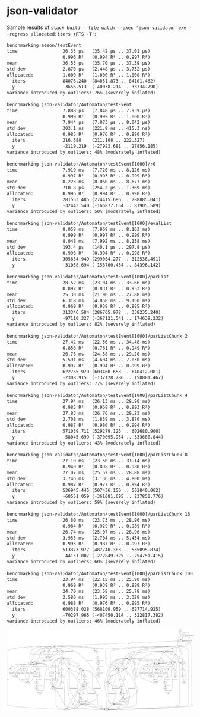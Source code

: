 # json-validator

Sample results of `stack build --file-watch --exec 'json-validator-exe --regress allocated:iters +RTS -T'`:

    benchmarking aeson/testEvent
    time                 36.33 μs   (35.42 μs .. 37.01 μs)
                         0.996 R²   (0.994 R² .. 0.997 R²)
    mean                 36.53 μs   (35.70 μs .. 37.39 μs)
    std dev              2.870 μs   (2.448 μs .. 3.732 μs)
    allocated:           1.000 R²   (1.000 R² .. 1.000 R²)
      iters              84076.240  (84051.873 .. 84101.462)
      y                  -3656.513  (-40038.214 .. 33734.790)
    variance introduced by outliers: 76% (severely inflated)

    benchmarking json-validator/Automaton/testEvent
    time                 7.888 μs   (7.848 μs .. 7.939 μs)
                         0.999 R²   (0.999 R² .. 1.000 R²)
    mean                 7.944 μs   (7.873 μs .. 8.042 μs)
    std dev              303.1 ns   (221.9 ns .. 415.3 ns)
    allocated:           0.985 R²   (0.976 R² .. 0.990 R²)
      iters              216.588    (211.108 .. 222.327)
      y                  -2119.219  (-27923.681 .. 27856.185)
    variance introduced by outliers: 48% (moderately inflated)

    benchmarking json-validator/Automaton/testEvent[1000]/r0
    time                 7.919 ms   (7.720 ms .. 8.126 ms)
                         0.997 R²   (0.993 R² .. 0.999 R²)
    mean                 8.223 ms   (8.060 ms .. 8.677 ms)
    std dev              710.8 μs   (254.2 μs .. 1.369 ms)
    allocated:           0.996 R²   (0.994 R² .. 0.998 R²)
      iters              281553.485 (274415.686 .. 288885.041)
      y                  -32443.540 (-166877.654 .. 81905.589)
    variance introduced by outliers: 50% (moderately inflated)

    benchmarking json-validator/Automaton/testEvent[1000]/evalList
    time                 8.058 ms   (7.969 ms .. 8.163 ms)
                         0.999 R²   (0.997 R² .. 0.999 R²)
    mean                 8.048 ms   (7.992 ms .. 8.138 ms)
    std dev              193.4 μs   (140.1 μs .. 297.8 μs)
    allocated:           0.996 R²   (0.994 R² .. 0.998 R²)
      iters              305654.949 (299064.277 .. 312536.491)
      y                  -31058.694 (-153700.454 .. 84396.142)

    benchmarking json-validator/Automaton/testEvent[1000]/parList
    time                 28.52 ms   (23.04 ms .. 33.66 ms)
                         0.892 R²   (0.831 R² .. 0.953 R²)
    mean                 25.30 ms   (21.90 ms .. 27.88 ms)
    std dev              6.318 ms   (4.858 ms .. 9.150 ms)
    allocated:           0.969 R²   (0.938 R² .. 0.985 R²)
      iters              313346.584 (286765.972 .. 338235.240)
      y                  -97110.327 (-367121.541 .. 174639.232)
    variance introduced by outliers: 82% (severely inflated)

    benchmarking json-validator/Automaton/testEvent[1000]/parListChunk 2
    time                 27.42 ms   (22.56 ms .. 34.48 ms)
                         0.858 R²   (0.761 R² .. 0.949 R²)
    mean                 26.76 ms   (24.58 ms .. 29.20 ms)
    std dev              5.591 ms   (4.604 ms .. 7.030 ms)
    allocated:           0.997 R²   (0.994 R² .. 0.999 R²)
      iters              622755.979 (603460.653 .. 640412.081)
      y                  -2308.915  (-137128.286 .. 158881.467)
    variance introduced by outliers: 77% (severely inflated)

    benchmarking json-validator/Automaton/testEvent[1000]/parListChunk 4
    time                 27.94 ms   (26.13 ms .. 29.90 ms)
                         0.985 R²   (0.968 R² .. 0.993 R²)
    mean                 27.83 ms   (26.76 ms .. 29.23 ms)
    std dev              2.708 ms   (1.839 ms .. 3.870 ms)
    allocated:           0.987 R²   (0.980 R² .. 0.994 R²)
      iters              571039.711 (529279.125 .. 602680.900)
      y                  -58045.699 (-370095.954 .. 333680.844)
    variance introduced by outliers: 43% (moderately inflated)

    benchmarking json-validator/Automaton/testEvent[1000]/parListChunk 8
    time                 27.10 ms   (23.50 ms .. 31.14 ms)
                         0.940 R²   (0.898 R² .. 0.980 R²)
    mean                 27.07 ms   (25.52 ms .. 28.88 ms)
    std dev              3.746 ms   (3.136 ms .. 4.800 ms)
    allocated:           0.987 R²   (0.977 R² .. 0.994 R²)
      iters              536945.445 (507436.156 .. 562840.062)
      y                  -68551.059 (-361681.695 .. 237850.776)
    variance introduced by outliers: 59% (severely inflated)

    benchmarking json-validator/Automaton/testEvent[1000]/parListChunk 16
    time                 26.80 ms   (23.73 ms .. 28.96 ms)
                         0.964 R²   (0.929 R² .. 0.989 R²)
    mean                 26.74 ms   (25.07 ms .. 28.96 ms)
    std dev              3.955 ms   (2.704 ms .. 5.454 ms)
    allocated:           0.993 R²   (0.987 R² .. 0.997 R²)
      iters              513373.977 (487740.383 .. 535095.874)
      y                  -44151.007 (-272849.325 .. 254751.415)
    variance introduced by outliers: 60% (severely inflated)

    benchmarking json-validator/Automaton/testEvent[1000]/parListChunk 100
    time                 23.94 ms   (22.15 ms .. 25.90 ms)
                         0.969 R²   (0.939 R² .. 0.988 R²)
    mean                 24.70 ms   (23.58 ms .. 25.78 ms)
    std dev              2.580 ms   (1.995 ms .. 3.328 ms)
    allocated:           0.988 R²   (0.976 R² .. 0.995 R²)
      iters              600388.028 (568109.959 .. 627714.925)
      y                  -70297.965 (-407450.114 .. 322817.382)
    variance introduced by outliers: 46% (moderately inflated)

![Transitions Diagram](transitions.png)
